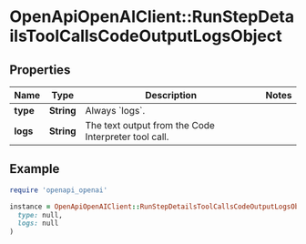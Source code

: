 # OpenApiOpenAIClient::RunStepDetailsToolCallsCodeOutputLogsObject

## Properties

| Name | Type | Description | Notes |
| ---- | ---- | ----------- | ----- |
| **type** | **String** | Always &#x60;logs&#x60;. |  |
| **logs** | **String** | The text output from the Code Interpreter tool call. |  |

## Example

```ruby
require 'openapi_openai'

instance = OpenApiOpenAIClient::RunStepDetailsToolCallsCodeOutputLogsObject.new(
  type: null,
  logs: null
)
```

